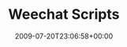 ---
title: "Weechat Scripts"
date: "2009-07-20T23:06:58+00:00"
lastmod: "2016-05-12T00:20:53+01:00"
guid: http://www.longbowslair.co.uk/?page_id=456
aliases: /downloads/weechat-scripts/
---